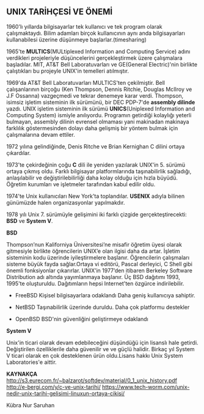 ## **UNIX TARİHÇESİ VE ÖNEMİ**

1960'lı yıllarda bilgisayarlar tek kullanıcı ve tek program olarak çalışmaktaydı. Bilim adamları birçok kullanıcının aynı anda bilgisayarları kullanabilesi üzerine düşünmeye başlarlar.(timesharing)

1965'te **MULTICS**(MULtiplexed Information and Computing Service) adını verdikleri projeleriyle düşüncelerini gerçekleştirmek üzere çalışmalara başladılar. MIT, AT&T Bell Laboratuvarları ve GE(General Electric)'nin birlikte çalıştıkları bu projeyle UNIX'in temelleri atılmıştır.

1969'da AT&T Bell Laboratuvarları MULTICS'ten çekilmiştir. Bell çalışanlarının birçoğu (Ken Thompson, Dennis Ritchie, Douglas McIlroy ve J.F Ossanna) vazgeçmedi ve tekrar denemeye karar verdi. Thompson, isimsiz işletim sisteminin ilk sürümünü, bir DEC PDP-7'de **assembly dilinde** yazdı. UNIX işletim sisteminin ilk sürümü **UNICS**(Uniplexed Information and Computing System) ismiyle anılıyordu.
Programın getirdiği kolaylığı yeterli bulmayan, assembly dilinin evrensel olmaması yani makinadan makinaya farklılık göstermesinden dolayı daha gelişmiş bir yöntem bulmak için çalışmalarına devam ettiler.

1972 yılına gelindiğinde, Denis Ritche ve Brian Kernighan C dilini ortaya çıkardılar. 

1973'te çekirdeğinin çoğu **C** dili ile yeniden yazılarak UNIX'in 5. sürümü ortaya çıkmış oldu. Farklı bilgisayar platformlarında taşınabilirlik sağladığı, anlaşılabilir ve değiştirilebilirliği daha kolay olduğu için hızla büyüdü. Öğretim kurumları ve işletmeler tarafından kabul edilir oldu.

1974'te Unix kullanıcıları New York'ta toplandılar. **USENIX** adıyla bilinen günümüzde halen organizasyonlar yapılmakdır.  

1978 yılı Unix 7. sürümüyle gelişimini iki farklı çizgide gerçekteştirecekti: **BSD** ve **System V**.

**BSD**

Thompson’nun Kaliforniya Üniversitesi’ne misafir öğretim üyesi olarak gitmesiyle birlikte öğrencilerin UNIX’e olan ilgisi daha da artar. İşletim sisteminin kodu üzerinde iyileştirmelere   başlanır. Öğrencilerin çalışmaları sisteme  büyük fayda sağlar.Ortaya vi editörü, Pascal derleyici, C Shell gibi önemli fonksiyonlar çıkarırlar. UNIX’in  1977’den itibaren  Berkeley Software Distribution adı altında yayımlanmaya başlanır. Üç BSD dağıtımı 1993, 1995'te oluşturuldu. Dağıtımların hepsi Internet'ten özgürce indirilebilir.

* FreeBSD
Kişisel bilgisayarlara odaklandı
Daha geniş kullanıcıya sahiptir.

* NetBSD
Taşınabilirlik üzerinde duruldu.
Daha çok platformu destekler

* OpenBSD
BSD'nin güvenliğini geliştirmeye odaklandı


**System V**

Unix'in ticari olarak devam edebileceğini düşündüğü için lisanslı hale getirdi. Değiştirilen özelliklerile daha güvenilir ve ve güçlü halidir. Birkaç yıl System V ticari olarak en çok desteklenen ürün oldu.Lisans hakkı Unix System Laboratories'e aittir. 


**KAYNAKÇA**
http://s3.eurecom.fr/~balzarot/softdev/material/0_1_unix_history.pdf
http://e-bergi.com/y/c-ve-unix-tarihi/
https://www.tech-worm.com/unix-nedir-unix-tarihi-gelisimi-linuxun-ortaya-cikisi/

Kübra Nur Saruhan
